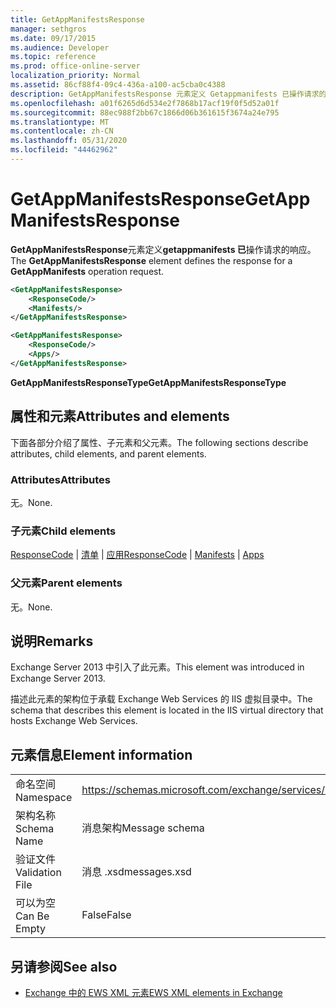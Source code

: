 ```yaml
---
title: GetAppManifestsResponse
manager: sethgros
ms.date: 09/17/2015
ms.audience: Developer
ms.topic: reference
ms.prod: office-online-server
localization_priority: Normal
ms.assetid: 86cf88f4-09c4-436a-a100-ac5cba0c4388
description: GetAppManifestsResponse 元素定义 Getappmanifests 已操作请求的响应。
ms.openlocfilehash: a01f6265d6d534e2f7868b17acf19f0f5d52a01f
ms.sourcegitcommit: 88ec988f2bb67c1866d06b361615f3674a24e795
ms.translationtype: MT
ms.contentlocale: zh-CN
ms.lasthandoff: 05/31/2020
ms.locfileid: "44462962"
---
```

# <a name="getappmanifestsresponse"></a><span data-ttu-id="1d4ed-103">GetAppManifestsResponse</span><span class="sxs-lookup"><span data-stu-id="1d4ed-103">GetAppManifestsResponse</span></span>

<span data-ttu-id="1d4ed-104">**GetAppManifestsResponse**元素定义**getappmanifests 已**操作请求的响应。</span><span class="sxs-lookup"><span data-stu-id="1d4ed-104">The **GetAppManifestsResponse** element defines the response for a **GetAppManifests** operation request.</span></span> 
  
```xml
<GetAppManifestsResponse>
    <ResponseCode/>
    <Manifests/>
</GetAppManifestsResponse>
```

```xml
<GetAppManifestsResponse>
    <ResponseCode/>
    <Apps/>
</GetAppManifestsResponse>
```

<span data-ttu-id="1d4ed-105">**GetAppManifestsResponseType**</span><span class="sxs-lookup"><span data-stu-id="1d4ed-105">**GetAppManifestsResponseType**</span></span>

## <a name="attributes-and-elements"></a><span data-ttu-id="1d4ed-106">属性和元素</span><span class="sxs-lookup"><span data-stu-id="1d4ed-106">Attributes and elements</span></span>

<span data-ttu-id="1d4ed-107">下面各部分介绍了属性、子元素和父元素。</span><span class="sxs-lookup"><span data-stu-id="1d4ed-107">The following sections describe attributes, child elements, and parent elements.</span></span>
  
### <a name="attributes"></a><span data-ttu-id="1d4ed-108">Attributes</span><span class="sxs-lookup"><span data-stu-id="1d4ed-108">Attributes</span></span>

<span data-ttu-id="1d4ed-109">无。</span><span class="sxs-lookup"><span data-stu-id="1d4ed-109">None.</span></span>
  
### <a name="child-elements"></a><span data-ttu-id="1d4ed-110">子元素</span><span class="sxs-lookup"><span data-stu-id="1d4ed-110">Child elements</span></span>

<span data-ttu-id="1d4ed-111">[ResponseCode](responsecode.md)  | [清单](manifests.md)  | [应用](apps.md)</span><span class="sxs-lookup"><span data-stu-id="1d4ed-111">[ResponseCode](responsecode.md) | [Manifests](manifests.md) | [Apps](apps.md)</span></span>
  
### <a name="parent-elements"></a><span data-ttu-id="1d4ed-112">父元素</span><span class="sxs-lookup"><span data-stu-id="1d4ed-112">Parent elements</span></span>

<span data-ttu-id="1d4ed-113">无。</span><span class="sxs-lookup"><span data-stu-id="1d4ed-113">None.</span></span>
  
## <a name="remarks"></a><span data-ttu-id="1d4ed-114">说明</span><span class="sxs-lookup"><span data-stu-id="1d4ed-114">Remarks</span></span>

<span data-ttu-id="1d4ed-115">Exchange Server 2013 中引入了此元素。</span><span class="sxs-lookup"><span data-stu-id="1d4ed-115">This element was introduced in Exchange Server 2013.</span></span>
  
<span data-ttu-id="1d4ed-116">描述此元素的架构位于承载 Exchange Web Services 的 IIS 虚拟目录中。</span><span class="sxs-lookup"><span data-stu-id="1d4ed-116">The schema that describes this element is located in the IIS virtual directory that hosts Exchange Web Services.</span></span>
  
## <a name="element-information"></a><span data-ttu-id="1d4ed-117">元素信息</span><span class="sxs-lookup"><span data-stu-id="1d4ed-117">Element information</span></span>

|||
|:-----|:-----|
|<span data-ttu-id="1d4ed-118">命名空间</span><span class="sxs-lookup"><span data-stu-id="1d4ed-118">Namespace</span></span>  <br/> |https://schemas.microsoft.com/exchange/services/2006/messages  <br/> |
|<span data-ttu-id="1d4ed-119">架构名称</span><span class="sxs-lookup"><span data-stu-id="1d4ed-119">Schema Name</span></span>  <br/> |<span data-ttu-id="1d4ed-120">消息架构</span><span class="sxs-lookup"><span data-stu-id="1d4ed-120">Message schema</span></span>  <br/> |
|<span data-ttu-id="1d4ed-121">验证文件</span><span class="sxs-lookup"><span data-stu-id="1d4ed-121">Validation File</span></span>  <br/> |<span data-ttu-id="1d4ed-122">消息 .xsd</span><span class="sxs-lookup"><span data-stu-id="1d4ed-122">messages.xsd</span></span>  <br/> |
|<span data-ttu-id="1d4ed-123">可以为空</span><span class="sxs-lookup"><span data-stu-id="1d4ed-123">Can Be Empty</span></span>  <br/> |<span data-ttu-id="1d4ed-124">False</span><span class="sxs-lookup"><span data-stu-id="1d4ed-124">False</span></span>  <br/> |
   
## <a name="see-also"></a><span data-ttu-id="1d4ed-125">另请参阅</span><span class="sxs-lookup"><span data-stu-id="1d4ed-125">See also</span></span>

- [<span data-ttu-id="1d4ed-126">Exchange 中的 EWS XML 元素</span><span class="sxs-lookup"><span data-stu-id="1d4ed-126">EWS XML elements in Exchange</span></span>](ews-xml-elements-in-exchange.md)

